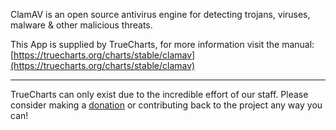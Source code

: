 ClamAV is an open source antivirus engine for detecting trojans, viruses, malware & other malicious threats.

This App is supplied by TrueCharts, for more information visit the manual: [https://truecharts.org/charts/stable/clamav](https://truecharts.org/charts/stable/clamav)

---

TrueCharts can only exist due to the incredible effort of our staff.
Please consider making a [donation](https://truecharts.org/about/sponsor) or contributing back to the project any way you can!
